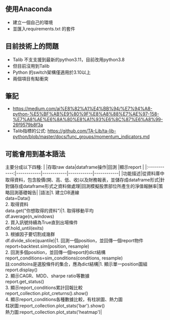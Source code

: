 ## 使用Anaconda
- 建立一個自己的環境
- 並匯入requirements.txt 的套件

## 目前技術上的問題
- Talib 不支支援到最新的python3.11，目前改用python3.8
- 但目前沒用到Talib
- Python 的switch架構僅適用於3.10以上
- 兩個項目有點衝突

## 筆記
- https://medium.com/ai%E8%82%A1%E4%BB%94/%E7%94%A8-python-%E5%BF%AB%E9%80%9F%E8%A8%88%E7%AE%97-158-%E7%A8%AE%E6%8A%80%E8%A1%93%E6%8C%87%E6%A8%99-26f9579b8f3a
- Talib指標的公式: https://github.com/TA-Lib/ta-lib-python/blob/master/docs/func_groups/momentum_indicators.md

## 可能會用到基本語法
主要分成以下四種:
|            |存取raw data|dataframe操作|回測        |顯示report   |
|:------------:|------------|------------|------------|------------|
|功能描述|從資料庫中取得資料，包含股價(開、高、低、收)以及財務報表，並儲存成dataframe形式|針對儲存成dataframe形式之資料做處理|回測模擬股票部位所產生的淨值報酬率|策略回測基礎報告|
|語法|1. 建立DB連線<br> data=Data()<br>2. 取得資料<br>data.get("你想取得的資料")|1. 取得移動平均<br>df.average(n_windows)<br>2. 買入訊號持續為True直到出場條件<br>df.hold_until(exits)<br>3. 根據因子要切割成幾群<br>df.divide_slice(quantile)|1. 回測一個position，並回傳一個report物件<br>report=backtest.sim(position, resample)<br>2. 回測多個position，並回傳一個report的dict結構<br>report_conditions=sim_conditions(conditions, resample)<br>註:conditoins是選股條件的集合，應為dict結構|1. 顯示單一position圖組<br>report.display()<br>2. 顯示CAGR、MDD、sharpe ratio等數據<br>report.get_status()<br>3. 顯示report_conditions累計回報比較<br>report_collection.plot_creturns().show()<br>4. 顯示report_conditions各種數據比較，有柱狀圖、熱力圖<br>柱狀圖:report_collection.plot_stats('bar').show()<br>熱力圖:report_collection.plot_stats('heatmap')|
